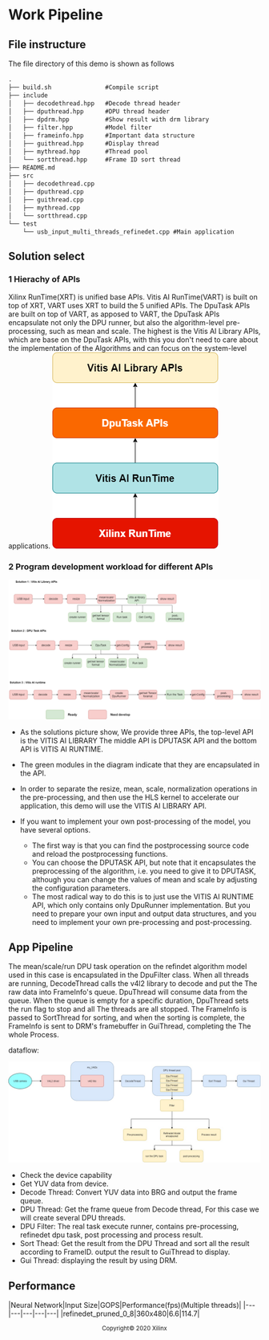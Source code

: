 # Work Pipeline 


## File instructure
The file directory of this demo is shown as follows
```
.
├── build.sh               #Compile script
├── include
│   ├── decodethread.hpp   #Decode thread header
│   ├── dputhread.hpp      #DPU thread header
│   ├── dpdrm.hpp          #Show result with drm library
│   ├── filter.hpp         #Model filter
│   ├── frameinfo.hpp      #Important data structure
│   ├── guithread.hpp      #Display thread
│   ├── mythread.hpp       #Thread pool
│   └── sortthread.hpp     #Frame ID sort thread
├── README.md
├── src
│   ├── decodethread.cpp
│   ├── dputhread.cpp
│   ├── guithread.cpp
│   ├── mythread.cpp
│   └── sortthread.cpp
└── test
    └── usb_input_multi_threads_refinedet.cpp #Main application

```
## Solution select
### 1 Hierachy of APIs
Xilinx RunTime(XRT) is unified base APIs. Vitis AI RunTime(VART) is built on top of XRT, VART uses XRT to build the 5 unified APIs. The DpuTask APIs are built on top of VART, as apposed to VART, the DpuTask APIs encapsulate not only the DPU runner, but also the algorithm-level pre-processing, such as mean and scale. The highest is the Vitis AI Library APIs, which are base on the DpuTask APIs, with this you don't need to care about the implementation of the Algorithms and can focus on the system-level applications.
![APIs_Level](images/APIs_Level.png)
### 2 Program development workload for different APIs 
![three solutions](images/Solution_candidate.png)



- As the solutions picture show, We provide three APIs, the top-level API is the VITIS AI LIBRARY
The middle API is DPUTASK API and the bottom API is VITIS AI RUNTIME.
- The green modules in the diagram indicate that they are encapsulated in the API.

- In order to separate the resize, mean, scale, normalization operations in the pre-processing, and then use the HLS kernel to accelerate our application, this demo will use the VITIS AI LIBRARY API.

- If you want to implement your own post-processing of the model, you have several options.
    - The first way is that you can find the postprocessing source code and reload the postprocessing functions.
    - You can choose the DPUTASK API, but note that it encapsulates the preprocessing of the algorithm, i.e. you need to give it to DPUTASK, although you can change the values of mean and scale by adjusting the configuration parameters.
    - The most radical way to do this is to just use the VITIS AI RUNTIME API, which only contains only DpuRunner implementation. But you need to prepare your own input and output data structures, and you need to implement your own pre-processing and post-processing.

## App Pipeline
The mean/scale/run DPU task operation on the refindet algorithm model used in this case is encapsulated in the DpuFilter class.
When all threads are running, DecodeThread calls the v4l2 library to decode and put the The raw data into FrameInfo's queue. DpuThread will consume data from the queue. When the queue is empty for a specific duration, DpuThread sets the run flag to stop and all The threads are all stopped. The FrameInfo is passed to SortThread for sorting, and when the sorting is complete, the FrameInfo is sent to DRM's framebuffer in GuiThread, completing the The whole Process.


dataflow:

![data_flow](images/in_depth_demo_data_flow.jpg)


- Check the device capability
- Get YUV data from device.
- Decode Thread: Convert YUV data into BRG and output the frame queue.
- DPU Thread: Get the frame queue from Decode thread, For this case we will create several DPU threads.
- DPU Filter: The real task execute runner, contains pre-processing, refinedet dpu task, post processing and process result.
- Sort Thead: Get the result from the DPU Thread and sort all the result according to FrameID. output the result to GuiThread to display.
- Gui Thread: displaying the result by using DRM.

## Performance

|Neural Network|Input Size|GOPS|Performance(fps)(Multiple threads)|
|---|---|---|---|---|
|refinedet_pruned_0_8|360x480|6.6|114.7|

<p align="center"><sup>Copyright&copy; 2020 Xilinx</sup></p>
